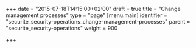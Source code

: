 +++
date = "2015-07-18T14:15:00+02:00"
draft = true
title = "Change management processes"
type = "page"
[menu.main]
identifier = "securite_security-operations_change-management-processes"
parent = "securite_security-operations"
weight = 900

+++
